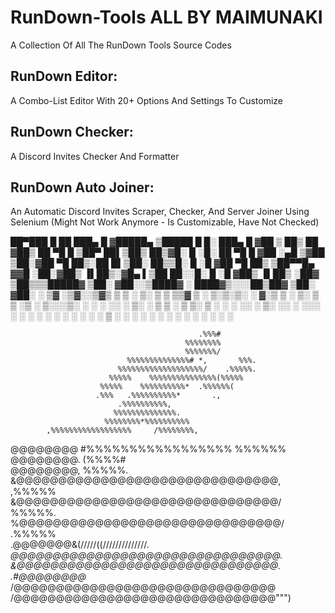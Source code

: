 # RunDown-Tools ALL BY MAIMUNAKI

A Collection Of All The RunDown Tools Source Codes

## **RunDown Editor:**

A Combo-List Editor With 20+ Options And Settings To Customize

## **RunDown Checker:**

A Discord Invites Checker And Formatter

## **RunDown Auto Joiner:**

An Automatic Discord Invites Scraper, Checker, And Server Joiner Using Selenium (Might Not Work Anymore - Is Customizable, Have Not Checked)


 ██▀███   █    ██  ███▄    █ ▓█████▄  ▒█████   █     █░ ███▄    █ 
▓██ ▒ ██▒ ██  ▓██▒ ██ ▀█   █ ▒██▀ ██▌▒██▒  ██▒▓█░ █ ░█░ ██ ▀█   █ 
▓██ ░▄█ ▒▓██  ▒██░▓██  ▀█ ██▒░██   █▌▒██░  ██▒▒█░ █ ░█ ▓██  ▀█ ██▒
▒██▀▀█▄  ▓▓█  ░██░▓██▒  ▐▌██▒░▓█▄   ▌▒██   ██░░█░ █ ░█ ▓██▒  ▐▌██▒
░██▓ ▒██▒▒▒█████▓ ▒██░   ▓██░░▒████▓ ░ ████▓▒░░░██▒██▓ ▒██░   ▓██░
░ ▒▓ ░▒▓░░▒▓▒ ▒ ▒ ░ ▒░   ▒ ▒  ▒▒▓  ▒ ░ ▒░▒░▒░ ░ ▓░▒ ▒  ░ ▒░   ▒ ▒ 
  ░▒ ░ ▒░░░▒░ ░ ░ ░ ░░   ░ ▒░ ░ ▒  ▒   ░ ▒ ▒░   ▒ ░ ░  ░ ░░   ░ ▒░
  ░░   ░  ░░░ ░ ░    ░   ░ ░  ░ ░  ░ ░ ░ ░ ▒    ░   ░     ░   ░ ░ 
   ░        ░              ░   ░        ░ ░      ░             ░ 
  ░    
  
  
                                              .%%%#                               
                                           %%%%%%%%                             
                                           %%%%%%%/                             
                              %%%%%%%%%%%%%%# *,       %%%.                     
                            %%%%%%%%%%%%%%%%%%%/    .%%%%%.                     
                          %%%%%    %%%%%%%%%%%%%%%(%%%%%                        
                        %%%%%    %%%%%%%%%%*  .%%%%%%(                          
                       .%%%   .%%%%%%%%%%*       .,                             
                            .%%%%%%%%%%,                                        
                           %%%%%%%%%%%%%%.                                      
                         %%%%%%%%*%%%%%%%%%%                                    
            ,%%%%%%%%%%%%%%%%%%     /%%%%%%%%,                                  
@@@@@@@@   #%%%%%%%%%%%%%%%%%          %%%%%%                                   
@@@@@@@@.                              (%%%%#                                   
@@@@@@@@,                              %%%%%.                                   
&@@@@@@@@@@@@@@@@@@@@@@@@@@@@@@@,     ,%%%%%                                    
&@@@@@@@@@@@@@@@@@@@@@@@@@@@@@@@/     %%%%%.                                    
%@@@@@@@@@@@@@@@@@@@@@@@@@@@@@@@/    .%%%%%                                     
                        .@@@@@@@&(/////((//////////////*.                       
                         @@@@@@@@@@@@@@@@@@@@@@@@@@@@@@@@.                      
                         &@@@@@@@@@@@@@@@@@@@@@@@@@@@@@@@.                      
                                               .#@@@@@@@@*                      
                                                /@@@@@@@@@@@@@@@@@@@@@@@@@@@@@@@
                                                /@@@@@@@@@@@@@@@@@@@@@@@@@@@@@@@""")
  
  
  
  
